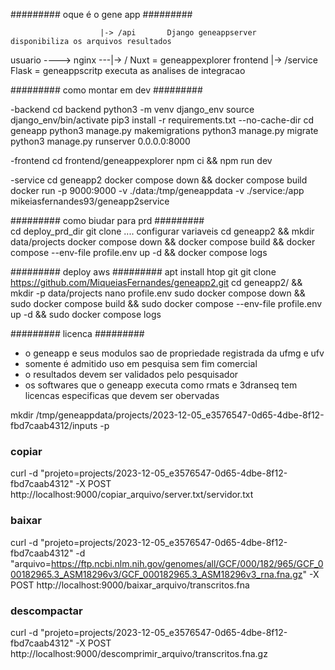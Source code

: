 
#########   oque é o gene app  ######### 

                        |-> /api       Django geneappserver   disponibiliza os arquivos resultados
 usuario ----> nginx ---|-> /          Nuxt = geneappexplorer frontend
                        |-> /service   Flask = geneappscritp  executa as analises de integracao

#########   como montar em dev  ######### 

 -backend
   cd backend
   python3 -m venv django_env
   source django_env/bin/activate
   pip3 install -r requirements.txt --no-cache-dir
   cd geneapp
   python3 manage.py makemigrations
   python3 manage.py migrate
   python3 manage.py runserver 0.0.0.0:8000

 -frontend
   cd frontend/geneappexplorer
   npm ci && npm run dev

-service
   cd geneapp2
   docker compose down && docker compose build
   docker run -p 9000:9000 -v ./data:/tmp/geneappdata -v ./service:/app mikeiasfernandes93/geneapp2service

#########   como biudar para prd  #########  
  cd deploy_prd_dir
  git clone ....
  configurar variaveis
  cd geneapp2 && mkdir data/projects
  docker compose down && docker compose build && docker compose --env-file profile.env up -d && docker compose logs


######### deploy aws   #########
apt install htop git
git clone https://github.com/MiqueiasFernandes/geneapp2.git
cd geneapp2/ && mkdir -p data/projects
nano profile.env
sudo docker compose down && sudo docker compose build && sudo docker compose --env-file profile.env up -d && sudo docker compose logs

#########   licenca  #########  
 - o geneapp e seus modulos sao de propriedade registrada da ufmg e ufv
 - somente é admitido uso em pesquisa sem fim comercial
 - o resultados devem ser validados pelo pesquisador
 - os softwares que o geneapp executa como rmats e 3dranseq tem licencas especificas que devem ser obervadas




mkdir /tmp/geneappdata/projects/2023-12-05_e3576547-0d65-4dbe-8f12-fbd7caab4312/inputs -p

 ### copiar
curl -d "projeto=projects/2023-12-05_e3576547-0d65-4dbe-8f12-fbd7caab4312" -X POST http://localhost:9000/copiar_arquivo/server.txt/servidor.txt

### baixar 
curl -d "projeto=projects/2023-12-05_e3576547-0d65-4dbe-8f12-fbd7caab4312" -d "arquivo=https://ftp.ncbi.nlm.nih.gov/genomes/all/GCF/000/182/965/GCF_000182965.3_ASM18296v3/GCF_000182965.3_ASM18296v3_rna.fna.gz" -X POST http://localhost:9000/baixar_arquivo/transcritos.fna

### descompactar
curl -d "projeto=projects/2023-12-05_e3576547-0d65-4dbe-8f12-fbd7caab4312" -X POST http://localhost:9000/descomprimir_arquivo/transcritos.fna.gz